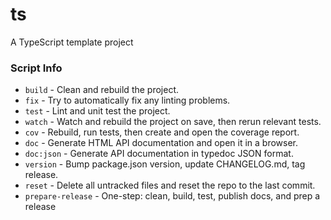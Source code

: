 # ts

A TypeScript template project

### Script Info

- `build` - Clean and rebuild the project.
- `fix` - Try to automatically fix any linting problems.
- `test` - Lint and unit test the project.
- `watch` - Watch and rebuild the project on save, then rerun relevant tests.
- `cov` - Rebuild, run tests, then create and open the coverage report.
- `doc` - Generate HTML API documentation and open it in a browser.
- `doc:json` - Generate API documentation in typedoc JSON format.
- `version` - Bump package.json version, update CHANGELOG.md, tag release.
- `reset` - Delete all untracked files and reset the repo to the last commit.
- `prepare-release` - One-step: clean, build, test, publish docs, and prep a release
